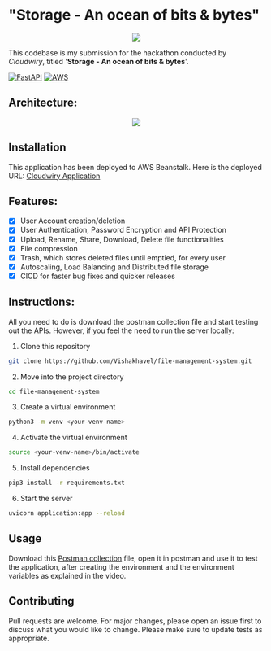 # "Storage - An ocean of bits & bytes"
<p align = "center">
 <img src="https://user-images.githubusercontent.com/54572908/151648343-68e9057e-44ee-4003-b829-8aec95707005.png"/>

This codebase is my submission for the hackathon conducted by *Cloudwiry*, titled '**Storage - An ocean of bits & bytes**'.

[![FastAPI](https://img.shields.io/badge/Framework-FastAPI-brightgreen)](https://fastapi.tiangolo.com/)
[![AWS](https://img.shields.io/badge/CSP-AWS-brightgreen)](https://aws.amazon.com/)


## Architecture:
<!-- <img width="863" alt="System Architecture" src="https://user-images.githubusercontent.com/54572908/151702378-e11a4a12-239e-492d-87df-5075be2e946f.png">
 -->

<!-- ![image](https://user-images.githubusercontent.com/54572908/151702378-e11a4a12-239e-492d-87df-5075be2e946f.png)
   -->
 <p align = "center">
 <img src ="https://user-images.githubusercontent.com/54572908/151702378-e11a4a12-239e-492d-87df-5075be2e946f.png"/>
 </p>

## Installation

This application has been deployed to AWS Beanstalk. Here is the deployed URL:
[Cloudwiry Application](http://cloudwiry-backend-fastapi.ap-south-1.elasticbeanstalk.com/docs) 


## Features:

- [x] User Account creation/deletion
- [x] User Authentication, Password Encryption and API Protection
- [x] Upload, Rename, Share, Download, Delete file functionalities
- [x] File compression
- [x] Trash, which stores deleted files until emptied, for every user
- [x] Autoscaling, Load Balancing and Distributed file storage
- [x] CICD for faster bug fixes and quicker releases

## Instructions:

All you need to do is download the postman collection file and start testing out the APIs. However, if you feel the need to run the server locally:
1. Clone this repository
```bash
git clone https://github.com/Vishakhavel/file-management-system.git
```
2. Move into the project directory 
```bash
cd file-management-system
```
3. Create a virtual environment
```bash
python3 -m venv <your-venv-name>
```
4. Activate the virtual environment
```bash
source <your-venv-name>/bin/activate
```
5. Install dependencies
```bash
pip3 install -r requirements.txt
```
6. Start the server
```bash
uvicorn application:app --reload
```

## Usage
Download this [Postman collection](https://drive.google.com/file/d/1ngA5W9vZWvkGp0QMgqNKU6DrZfguDFzV/view?usp=sharing) file, open it in postman and use it to test the application, after creating the environment and the environment variables as explained in the video. 

## Contributing
Pull requests are welcome. For major changes, please open an issue first to discuss what you would like to change.
Please make sure to update tests as appropriate.
